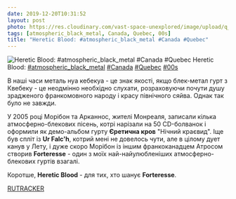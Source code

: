 ```yaml
---
date: 2019-12-20T10:31:52
layout: post
photo: https://res.cloudinary.com/vast-space-unexplored/image/upload/q_auto,dpr_auto,w_auto/photos/photo_825_20-12-2019_10-31-52.jpg
tags: [atmospheric_black_metal, Canada, Quebec, 00s]
title: "Heretic Blood: #atmospheric_black_metal #Canada #Quebec"
---
```

![Heretic Blood: #atmospheric_black_metal #Canada #Quebec](https://res.cloudinary.com/vast-space-unexplored/image/upload/q_auto,dpr_auto,w_auto/photos/photo_825_20-12-2019_10-31-52.jpg)
Heretic Blood: [#atmospheric_black_metal](/tags/#atmospheric_black_metal) [#Canada](/tags/#Canada) [#Quebec](/tags/#Quebec) [#00s](/tags/#00s)

В наші часи металь нуа кебекуа - це знак якості, якщо блек-метал гурт з Квебеку - це неодмінно необхідно слухати, розраховуючи почути душу зрадженого франкомовного народу і красу північного сяйва. Однак так було не завжди.

У 2005 році Морібон та Арканнос, жителі Монреаля, записали кілька атмосферно-блекових пісень, котрі нарізали на 50 CD-болванок і оформили як демо-альбом гурту **Єретична кров** &quot;Нічний краєвид&quot;. Іще був спліт із **Ur Falc&#39;h**, котрий мені не довелось чути, але в цілому дует канув у Лету, і дуже скоро Морібон із іншим франкоканадцем Атросом створив **Forteresse** - один з моїх най-найулюбленіших атмосферно-блекових гуртів взагалі.

Коротше, **Heretic Blood** - для тих, хто шанує **Forteresse**.

[RUTRACKER](https://rutracker.org/forum/viewtopic.php?t=2678366)